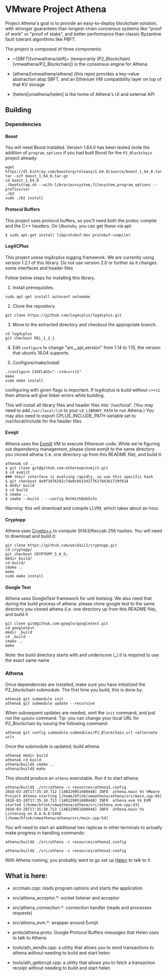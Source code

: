 # VMware Project Athena

Project Athena's goal is to provide an easy-to-deploy blockchain
solution, with stronger guarantees than longest-chain concensus
systems like "proof of work" or "proof of stake", and better
performance than classic Byzantine fault tolerant algorithms like
PBFT.

The project is composed of three components:

 * ~(SBFT)[vmwathena/sbft]~ (temporarily
   (P2_Blockchain)[vmwathena/P2_Blockchain]) is the consensus engine
   for Athena.

 * (athena)[vmwathena/athena] (this repo) provides a key-value
   abstraction atop SBFT, and an Etherium VM compatibility layer on
   top of that KV storage

 * (helen)[vmathena/helen] is the home of Athena's UI and external API

## Building

### Dependencies

#### Boost

You will need Boost installed. Version 1.64.0 has been tested (note
the addition of `program_options` if you had built Boost for the
`P2_Blockchain` project already:

```
wget https://dl.bintray.com/boostorg/release/1.64.0/source/boost_1_64_0.tar.gz
tar -xzf boost_1_64_0.tar.gz
cd boost_1_64_0
./bootstrap.sh --with-libraries=system,filesystem,program_options --prefix=/usr
./b2
sudo ./b2 install
```

#### Protocol Buffers

This project uses protocol buffers, so you'll need both the protoc
compile and the C++ headers. On Ubunutu, you can get these via apt:

```
$ sudo apt-get install libprotobuf-dev protobuf-compiler
```

#### Log4CPlus

This project usese log4cplus logging framework. We are currently
using version 1.2.1 of this library. Do not use version 2.0 or further
as it changes some interfaces and header files

Follow below steps for installing this library.

1. Install prerequisites.
```
sudo apt-get install autoconf automake
```

2. Clone the repository.

```
git clone https://github.com/log4cplus/log4cplus.git
```

3. Move to the extracted directory and checkout the appropriate branch.

```
cd log4cplus
git checkout REL_1_2_1
````

4. Edit `configure` to change "am__api_version" from 1.14 to 1.15, the
version that ubuntu 16.04 supports.

5. Configure/make/install

```
./configure CXXFLAGS="--std=c++11"
make
sudo make install
```
configuring with given flags is important. If log4cplus is build without `c++11` then athena will
give linker errors while building.

This will install all library files and header files into
'/usr/local'. (You may need to add `/usr/local/lib` to your
`LD_LIBRARY_PATH` to run Athena.)
You may also need to export CPLUS_INCLUDE_PATH variable set to /usr/local/include for the header files

#### Evmjit

Athena uses the [Evmjit](https://github.com/ethereum/evmjit) VM to
execute Ethereum code. While we're figuring out dependency management,
please clone evmjit to the same directory you cloned athena (i.e. one
directory up from this README file), and build it:

```shell
athena$ cd ..
$ git clone git@github.com:ethereum/evmjit.git
$ cd evmjit
### their interface is evolving rapidly, so use this specific hash
$ git checkout 4e9f3d76292c7de0c6613427761f843b1719f614
$ mkdir build
$ cd build
$ cmake ..
$ cmake --build . --config RelWithDebInfo
```

Warning: this will download and compile LLVM, which takes about an
hour.

#### Cryptopp

Athena uses [Crypto++](https://github.com/weidai11/cryptopp.git) to
compute SHA3/Keccak-256 hashes. You will need to download and build
it:

```
git clone https://github.com/weidai11/cryptopp.git
cd cryptopp/
git checkout CRYPTOPP_5_6_5;
mkdir build/
cd build/
cmake ..
make
sudo make install
```

#### Google Test
Athena uses GoogleTest framework for unit testsing. We also need that during the build process of athena. please clone google test to the same directory you cloned athena (i.e. one directory up from this README file), and build it
```
git clone git@github.com:google/googletest.git
cd googletest
mkdir _build
cd _build
cmake ..
make

```
Note: the build directory starts with and underscore (_) it is required to use the exact same name

### Athena

Once dependencies are installed, make sure you have initialized the
P2_blockchain submodule. The first time you build, this is done by:

```shell
athena$ git submodule init
athena$ git submodule update --recursive
```

When subsequent updates are needed, omit the `init` command, and just
run the `update` command. Tip: you can change your local URL for
P2_Blockchain by issuing the following command:

```shell
athena$ git config submodule.submodules/P2_Blockchain.url <alternate url>
```

Once the submodule is updated, build athena:

```shell
athena$ mkdir build
athena$ cd build
athena/build$ cmake ..
athena/build$ make
```

This should produce an `athena` executable. Run it to start athena:

```shell
athena/build$ ./src/athena -c resources/athena1.config
2018-03-28T17:35:10.712 [140229951600448] INFO  athena.main %% VMware Project Athena starting [/home/bfink/vmwathena/athena/src/main.cpp:84]
2018-03-28T17:35:10.713 [140229951600448] INFO  athena.evm %% EVM started [/home/bfink/vmwathena/athena/src/athena_evm.cpp:43]
2018-03-28T17:35:10.713 [140229951600448] INFO  athena.main %% Listening on 0.0.0.0:5458 [/home/bfink/vmwathena/athena/src/main.cpp:54]
```

You will need to start an additional two replicas in other terminals
to actually make progress in handling commands:

```shell
athena/build$ ./src/athena -c resources/athena2.config
```

```shell
athena/build$ ./src/athena -c resources/athena3.config
```

With Athena running, you probably want to go set up
[Helen](https://github.com/vmwathena/helen) to talk to it.

## What is here:

 * src/main.cpp: reads program options and starts the application

 * src/athena_acceptor.*: socket listener and acceptor

 * src/athena_connection.*: connection handler (reads and processes requests)

 * src/athena_evm.*: wrapper around Evmjit

 * proto/athena.proto: Google Protocol Buffers messages that Helen uses
   to talk to Athena

 * tools/ath_sendtx.cpp: a utility that allows you to send
   transactions to athena without needing to build and start helen

 * tools/ath_gettxrcpt.cpp: a utility that allows you to fetch a
   transaction receipt without needing to build and start helen